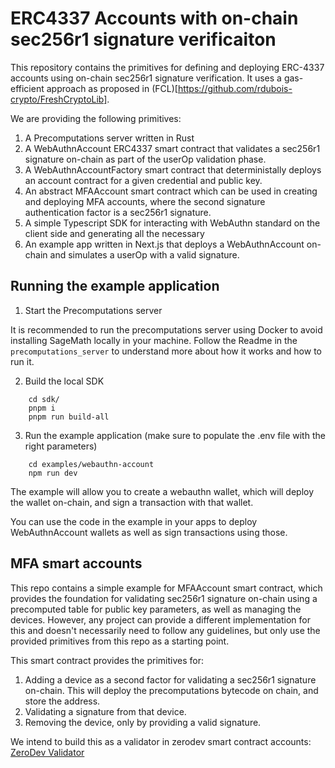 # ERC4337 Accounts with on-chain sec256r1 signature verificaiton

This repository contains the primitives for defining and deploying ERC-4337 accounts using on-chain sec256r1 signature verification. It uses a gas-efficient approach as proposed in (FCL)[https://github.com/rdubois-crypto/FreshCryptoLib].

We are providing the following primitives:
1. A Precomputations server written in Rust
2. A WebAuthnAccount ERC4337 smart contract that validates a sec256r1 signature on-chain as part of the userOp validation phase.
3. A WebAuthnAccountFactory smart contract that deterministally deploys an account contract for a given credential and public key.
4. An abstract MFAAccount smart contract which can be used in creating and deploying MFA accounts, where the second signature authentication factor is a sec256r1 signature.
5. A simple Typescript SDK for interacting with WebAuthn standard on the client side and generating all the necessary
6. An example app written in Next.js that deploys a WebAuthnAccount on-chain and simulates a userOp with a valid signature.

## Running the example application

1. Start the Precomputations server

It is recommended to run the precomputations server using Docker to avoid installing SageMath locally in your machine. Follow
the Readme in the `precomputations_server` to understand more about how it works and how to run it.

2. Build the local SDK

```
    cd sdk/
    pnpm i
    pnpm run build-all
```

3. Run the example application (make sure to populate the .env file with the right parameters)

```
    cd examples/webauthn-account
    npm run dev
```

The example will allow you to create a webauthn wallet, which will deploy the wallet on-chain, and sign a transaction with that wallet. 

You can use the code in the example in your apps to deploy WebAuthnAccount wallets as well as sign transactions using those.

## MFA smart accounts

This repo contains a simple example for MFAAccount smart contract, which provides the foundation for validating sec256r1 signature on-chain using a precomputed table for public key parameters, as well as managing the devices. However, any project can provide a different implementation for this and doesn't necessarily need to follow any guidelines, but only use the provided primitives from this repo as a starting point.

This smart contract provides the primitives for:
1. Adding a device as a second factor for validating a sec256r1 signature on-chain. This will deploy the precomputations bytecode on chain, and store the address.
2. Validating a signature from that device.
3. Removing the device, only by providing a valid signature.

We intend to build this as a validator in zerodev smart contract accounts: [ZeroDev Validator](https://github.com/zerodevapp/kernel/tree/main/src/validator)

